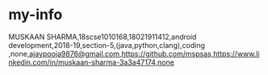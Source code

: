 # my-info
MUSKAAN SHARMA,18scse1010168,18021911412,android development,2018-19,section-5,(java,python,clang),coding ,none,ajaypooja9876@gmail.com,https://github.com/mspsas,https://www.linkedin.com/in/muskaan-sharma-3a3a47174,none
